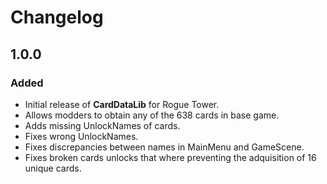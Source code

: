 # Changelog

## 1.0.0

### Added
- Initial release of **CardDataLib** for Rogue Tower.
- Allows modders to obtain any of the 638 cards in base game.
- Adds missing UnlockNames of cards.
- Fixes wrong UnlockNames.
- Fixes discrepancies between names in MainMenu and GameScene.
- Fixes broken cards unlocks that where preventing the adquisition of 16 unique cards.